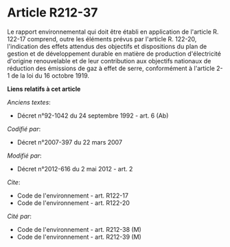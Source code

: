 # Article R212-37

Le rapport environnemental qui doit être établi en application de l'article R. 122-17 comprend, outre les éléments prévus par
l'article R. 122-20, l'indication des effets attendus des objectifs et dispositions du plan de gestion et de développement
durable en matière de production d'électricité d'origine renouvelable et de leur contribution aux objectifs nationaux de
réduction des émissions de gaz à effet de serre, conformément à l'article 2-1 de la loi du 16 octobre 1919.

**Liens relatifs à cet article**

_Anciens textes_:

  - Décret n°92-1042 du 24 septembre 1992 - art. 6 (Ab)

_Codifié par_:

  - Décret n°2007-397 du 22 mars 2007

_Modifié par_:

  - Décret n°2012-616 du 2 mai 2012 - art. 2

_Cite_:

  - Code de l'environnement - art. R122-17
  - Code de l'environnement - art. R122-20

_Cité par_:

  - Code de l'environnement - art. R212-38 (M)
  - Code de l'environnement - art. R212-39 (M)
